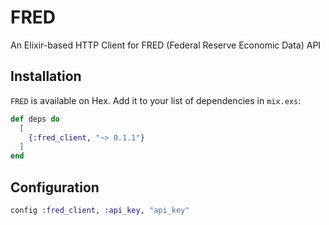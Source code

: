 # FRED

An Elixir-based HTTP Client for FRED (Federal Reserve Economic Data) API

## Installation

`FRED` is available on Hex. Add it to your list of dependencies in `mix.exs`:

```elixir
def deps do
  [
    {:fred_client, "~> 0.1.1"}
  ]
end
```

## Configuration

```elixir
config :fred_client, :api_key, "api_key"
```
